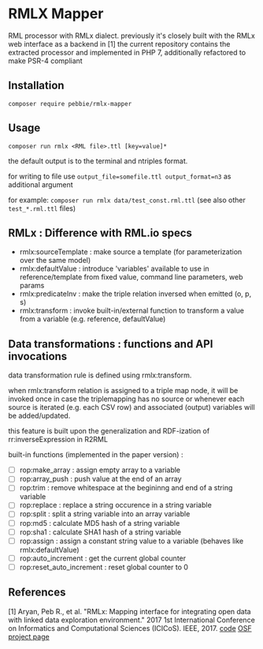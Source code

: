 # RMLX Mapper
RML processor with RMLx dialect. previously it's closely built with the RMLx web interface as a backend in [1]
the current repository contains the extracted processor and implemented in PHP 7, additionally refactored to make PSR-4 compliant

## Installation
`composer require pebbie/rmlx-mapper`

## Usage
`composer run rmlx <RML file>.ttl [key=value]*`

the default output is to the terminal and ntriples format. 

for writing to file use `output_file=somefile.ttl output_format=n3` as additional argument

for example: `composer run rmlx data/test_const.rml.ttl` (see also other `test_*.rml.ttl` files)

## RMLx : Difference with RML.io specs

 - rmlx:sourceTemplate : make source a template (for parameterization over the same model)
 - rmlx:defaultValue : introduce 'variables' available to use in reference/template from fixed value, command line parameters, web params
 - rmlx:predicateInv : make the triple relation inversed when emitted (o, p, s)
 - rmlx:transform : invoke built-in/external function to transform a value from a variable (e.g. reference, defaultValue)

## Data transformations : functions and API invocations

data transformation rule is defined using rmlx:transform. 

when rmlx:transform relation is assigned to a triple map node, it will be invoked once in case the triplemapping has no source or whenever each source is iterated (e.g. each CSV row) and associated (output) variables will be added/updated.

this feature is built upon the generalization and RDF-ization of rr:inverseExpression in R2RML

built-in functions (implemented in the paper version) : 
- [ ] rop:make_array : assign empty array to a variable
- [ ] rop:array_push : push value at the end of an array
- [ ] rop:trim : remove whitespace at the begininng and end of a string variable
- [ ] rop:replace : replace a string occurence in a string variable
- [ ] rop:split : split a string variable into an array variable
- [ ] rop:md5 : calculate MD5 hash of a string variable
- [ ] rop:sha1 : calculate SHA1 hash of a string variable
- [ ] rop:assign : assign a constant string value to a variable (behaves like rmlx:defaultValue)
- [ ] rop:auto_increment : get the current global counter
- [ ] rop:reset_auto_increment : reset global counter to 0

## References
[1] Aryan, Peb R., et al. "RMLx: Mapping interface for integrating open data with linked data exploration environment." 2017 1st International Conference on Informatics and Computational Sciences (ICICoS). IEEE, 2017. [code](https://bitbucket.org/ldlab/rmlx/src/master/) [OSF project page](https://osf.io/8yezw/)
